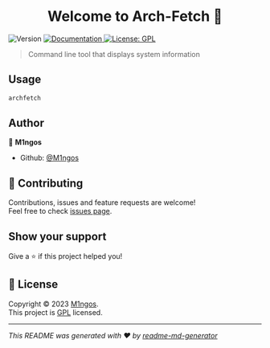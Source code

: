 <h1 align="center">Welcome to Arch-Fetch 👋</h1>
<p>
  <img alt="Version" src="https://img.shields.io/badge/version-1.0.0-blue.svg?cacheSeconds=2592000" />
  <a href="https://github.com/M1ngos/Arch-Fetch" target="_blank">
    <img alt="Documentation" src="https://img.shields.io/badge/documentation-yes-brightgreen.svg" />
  </a>
  <a href="https://www.gnu.org/licenses/gpl-3.0.en.html" target="_blank">
    <img alt="License: GPL" src="https://img.shields.io/badge/License-GPL-yellow.svg" />
  </a>
</p>

> Command line tool that displays system information

## Usage

```sh
archfetch
```

## Author

👤 **M1ngos**

* Github: [@M1ngos](https://github.com/M1ngos)

## 🤝 Contributing

Contributions, issues and feature requests are welcome!<br />Feel free to check [issues page](https://github.com/M1ngos/Arch-Fetch/issues). 

## Show your support

Give a ⭐️ if this project helped you!

## 📝 License

Copyright © 2023 [M1ngos](https://github.com/M1ngos).<br />
This project is [GPL](https://www.gnu.org/licenses/gpl-3.0.en.html) licensed.

***
_This README was generated with ❤️ by [readme-md-generator](https://github.com/kefranabg/readme-md-generator)_